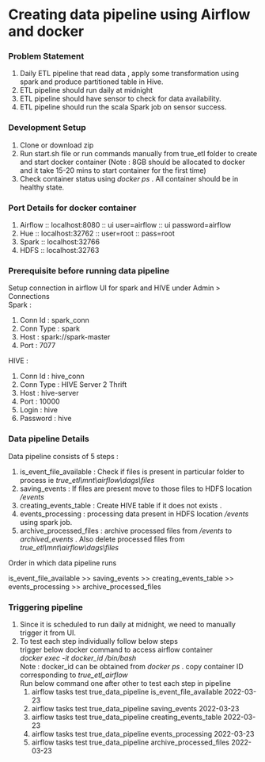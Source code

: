 # Creating data pipeline using Airflow and docker <br>

### Problem Statement <br>

1) Daily ETL pipeline that read data , apply some transformation using spark and produce partitioned table in Hive.
2) ETL pipeline should run daily at midnight
3) ETL pipeline should have sensor to check for data availability.
4) ETL pipeline should run the scala Spark job on sensor success.

### Development Setup <br>
1) Clone or download zip 
2) Run start.sh file or run commands manually from true_etl folder to create and start docker container (Note : 8GB should be allocated to docker and it take 15-20 mins to start container for the first time)
3) Check container status using *docker ps* . All container should be in healthy state.

### Port Details for docker container 
1) Airflow :: localhost:8080 :: ui user=airflow :: ui password=airflow
2) Hue :: localhost:32762 :: user=root :: pass=root
3) Spark :: localhost:32766
4) HDFS :: localhost:32763

### Prerequisite before running data pipeline
Setup connection in airflow UI for spark and HIVE under Admin > Connections <br>
Spark :
1) Conn Id : spark_conn
2) Conn Type : spark
3) Host : spark://spark-master
4) Port : 7077

HIVE :
1) Conn Id : hive_conn
2) Conn Type : HIVE Server 2 Thrift
3) Host : hive-server
4) Port : 10000
5) Login : hive
6) Password : hive

### Data pipeline Details 
Data pipeline consists of 5 steps : <br>
1) is_event_file_available : Check if files is present in particular folder to process ie *true_etl\mnt\airflow\dags\files*
2) saving_events : If files are present move to those files to HDFS location */events*
3) creating_events_table : Create HIVE table if it does not exists .
4) events_processing : processing data present in HDFS location */events* using spark job.
5) archive_processed_files : archive processed files from */events* to *archived_events* . Also delete processed files from *true_etl\mnt\airflow\dags\files*

Order in which data pipeline runs

is_event_file_available >> saving_events >> creating_events_table >> events_processing >> archive_processed_files

### Triggering pipeline
1) Since it is scheduled to run daily at midnight, we need to manually trigger it from UI.
2) To test each step individually follow below steps <br>
   trigger below docker command to access airflow container <br>
   *docker exec -it docker_id /bin/bash* <br>
   Note : docker_id can be obtained from *docker ps* . copy container ID corresponding to *true_etl_airflow* <br>
   Run below command one after other to test each step in pipeline
   1) airflow tasks test true_data_pipeline is_event_file_available 2022-03-23
   2) airflow tasks test true_data_pipeline saving_events 2022-03-23
   3) airflow tasks test true_data_pipeline creating_events_table 2022-03-23
   4) airflow tasks test true_data_pipeline events_processing 2022-03-23
   5) airflow tasks test true_data_pipeline archive_processed_files 2022-03-23




